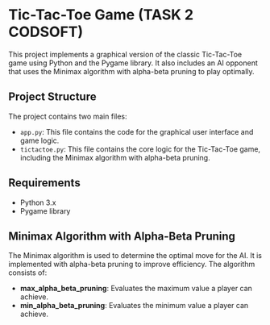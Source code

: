 # Tic-Tac-Toe Game (TASK 2 CODSOFT)

This project implements a graphical version of the classic Tic-Tac-Toe game using Python and the Pygame library. It also includes an AI opponent that uses the Minimax algorithm with alpha-beta pruning to play optimally.

## Project Structure

The project contains two main files:
- `app.py`: This file contains the code for the graphical user interface and game logic.
- `tictactoe.py`: This file contains the core logic for the Tic-Tac-Toe game, including the Minimax algorithm with alpha-beta pruning.

## Requirements

- Python 3.x
- Pygame library

## Minimax Algorithm with Alpha-Beta Pruning

The Minimax algorithm is used to determine the optimal move for the AI. It is implemented with alpha-beta pruning to improve efficiency. The algorithm consists of:

- **max_alpha_beta_pruning**: Evaluates the maximum value a player can achieve.
- **min_alpha_beta_pruning**: Evaluates the minimum value a player can achieve.

